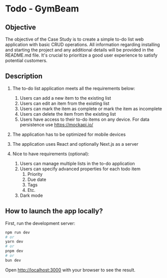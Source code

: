 # Todo - GymBeam

## Objective

The objective of the Case Study is to create a simple to-do list web application with basic CRUD
operations. All information regarding installing and starting the project and any additional details
will be provided in the README.md file. It's crucial to prioritize a good user experience to satisfy
potential customers.

## Description

1. The to-do list application meets all the requirements below:

   1. Users can add a new item to the existing list
   2. Users can edit an item from the existing list
   3. Users can mark the item as complete or mark the item as incomplete
   4. Users can delete the item from the existing list
   5. Users have access to their to-do items on any device. For data persistence use https://mockapi.io/

2. The application has to be optimized for mobile devices
3. The application uses React and optionally Next.js as a server
4. Nice to have requirements (optional):
   1. Users can manage multiple lists in the to-do application
   2. Users can specify advanced properties for each todo item
      1. Priority
      2. Due date
      3. Tags
      4. Etc.
   3. Dark mode

## How to launch the app locally?

First, run the development server:

```bash
npm run dev
# or
yarn dev
# or
pnpm dev
# or
bun dev
```

Open [http://localhost:3000](http://localhost:3000) with your browser to see the result.
